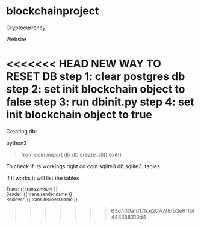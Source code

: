 # blockchainproject

Cryptocurrency

Website

<<<<<<< HEAD
NEW WAY TO RESET DB
step 1: clear postgres db
step 2: set init blockchain object to false
step 3: run dbinit.py
step 4: set init blockchain object to true
=======
Creating db:

python3
> from coin import db
> db.create_all()
> exit()

To check if its workings right
cd coin
sqlite3 db.sqlite3
.tables

if it works it will list the tables

<small>Trans: {{ trans.amount }}</small> <br>
<small>Sender: {{ trans.sender.name }}</small> <br>
<small>Reciever: {{ trans.reciever.name }}</small> 
>>>>>>> 63d400a1d17fce207c98fb3e61fbf443358310d4
